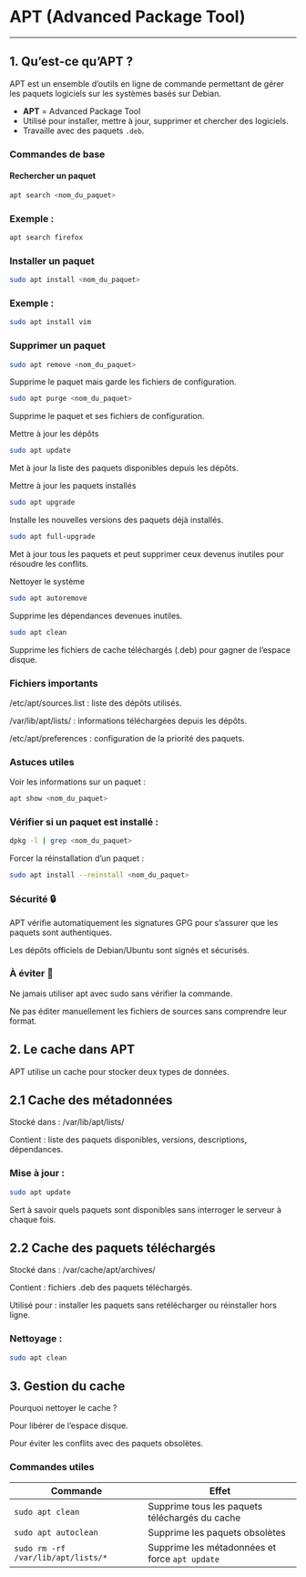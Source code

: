 # APT (Advanced Package Tool)

---

## 1. Qu’est-ce qu’APT ?

APT est un ensemble d’outils en ligne de commande permettant de gérer les paquets logiciels sur les systèmes basés sur Debian.

- **APT** = Advanced Package Tool  
- Utilisé pour installer, mettre à jour, supprimer et chercher des logiciels.  
- Travaille avec des paquets `.deb`.  

### Commandes de base

#### Rechercher un paquet

```bash
apt search <nom_du_paquet>
```

### Exemple :

```bash
apt search firefox
```

### Installer un paquet

```bash
sudo apt install <nom_du_paquet>
```

### Exemple :

```bash
sudo apt install vim
```

### Supprimer un paquet

```bash
sudo apt remove <nom_du_paquet>
```
Supprime le paquet mais garde les fichiers de configuration.

```bash
sudo apt purge <nom_du_paquet>
```
Supprime le paquet et ses fichiers de configuration.

Mettre à jour les dépôts

```bash
sudo apt update
```

Met à jour la liste des paquets disponibles depuis les dépôts.

Mettre à jour les paquets installés

```bash
sudo apt upgrade
```

Installe les nouvelles versions des paquets déjà installés.

```bash
sudo apt full-upgrade
```

Met à jour tous les paquets et peut supprimer ceux devenus inutiles pour résoudre les conflits.

Nettoyer le système
```bash
sudo apt autoremove
```

Supprime les dépendances devenues inutiles.

```bash
sudo apt clean
```

Supprime les fichiers de cache téléchargés (.deb) pour gagner de l’espace disque.

### Fichiers importants

/etc/apt/sources.list : liste des dépôts utilisés.

/var/lib/apt/lists/ : informations téléchargées depuis les dépôts.

/etc/apt/preferences : configuration de la priorité des paquets.

### Astuces utiles

Voir les informations sur un paquet :

```bash
apt show <nom_du_paquet>
```

### Vérifier si un paquet est installé :

```bash
dpkg -l | grep <nom_du_paquet>
```

Forcer la réinstallation d’un paquet :

```bash
sudo apt install --reinstall <nom_du_paquet>
```

### Sécurité 🔒

APT vérifie automatiquement les signatures GPG pour s’assurer que les paquets sont authentiques.

Les dépôts officiels de Debian/Ubuntu sont signés et sécurisés.

### À éviter 🛑

Ne jamais utiliser apt avec sudo sans vérifier la commande.

Ne pas éditer manuellement les fichiers de sources sans comprendre leur format.

## 2. Le cache dans APT

APT utilise un cache pour stocker deux types de données.

## 2.1 Cache des métadonnées

Stocké dans : /var/lib/apt/lists/

Contient : liste des paquets disponibles, versions, descriptions, dépendances.

### Mise à jour :

```bash
sudo apt update
```

Sert à savoir quels paquets sont disponibles sans interroger le serveur à chaque fois.

## 2.2 Cache des paquets téléchargés

Stocké dans : /var/cache/apt/archives/

Contient : fichiers .deb des paquets téléchargés.

Utilisé pour : installer les paquets sans retélécharger ou réinstaller hors ligne.

### Nettoyage :

```bash
sudo apt clean
```

## 3. Gestion du cache

Pourquoi nettoyer le cache ?

Pour libérer de l’espace disque.

Pour éviter les conflits avec des paquets obsolètes.

### Commandes utiles

| Commande                          | Effet                                           |
|----------------------------------|------------------------------------------------|
| `sudo apt clean`                  | Supprime tous les paquets téléchargés du cache |
| `sudo apt autoclean`              | Supprime les paquets obsolètes                 |
| `sudo rm -rf /var/lib/apt/lists/*` | Supprime les métadonnées et force `apt update` |
